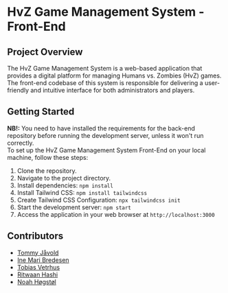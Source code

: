 # HvZ Game Management System - Front-End 

## Project Overview

The HvZ Game Management System is a web-based application that provides a digital platform for managing Humans vs. Zombies (HvZ) games. The front-end codebase of this system is responsible for delivering a user-friendly and intuitive interface for both administrators and players.


## Getting Started
<b>NB!:</b> You need to have installed the requirements for the back-end repository before running the development server, unless it won't run correctly. <br>
To set up the HvZ Game Management System Front-End on your local machine, follow these steps:

1. Clone the repository.
2. Navigate to the project directory.
3. Install dependencies: `npm install`
4. Install Tailwind CSS: `npm install tailwindcss`
5. Create Tailwind CSS Configuration: `npx tailwindcss init`
6. Start the development server: `npm start`
7. Access the application in your web browser at `http://localhost:3000`

## Contributors
- [Tommy Jåvold](https://github.com/t-lined)
- [Ine Mari Bredesen](https://github.com/inemari)
- [Tobias Vetrhus](https://github.com/TobiasVetrhus)
- [Ritwaan Hashi](https://github.com/Ritwaan)
- [Noah Høgstøl](https://github.com/Nuuah)
